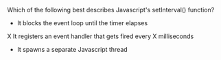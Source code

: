 Which of the following best describes Javascript's setInterval() function?

- It blocks the event loop until the timer elapses

X It registers an event handler that gets fired every X milliseconds

- It spawns a separate Javascript thread
